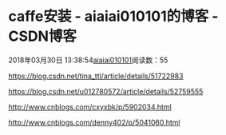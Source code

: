 # caffe安装 - aiaiai010101的博客 - CSDN博客

2018年03月30日 13:38:54[aiaiai010101](https://me.csdn.net/aiaiai010101)阅读数：55


https://blog.csdn.net/tina_ttl/article/details/51722983

https://blog.csdn.net/u012780572/article/details/52759555

http://www.cnblogs.com/cxyxbk/p/5902034.html

http://www.cnblogs.com/denny402/p/5041060.html

